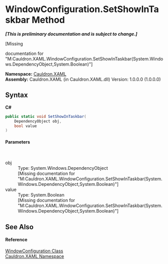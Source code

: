 # WindowConfiguration.SetShowInTaskbar Method 
 _**\[This is preliminary documentation and is subject to change.\]**_

\[Missing <summary> documentation for "M:Cauldron.XAML.WindowConfiguration.SetShowInTaskbar(System.Windows.DependencyObject,System.Boolean)"\]

**Namespace:**&nbsp;<a href="N_Cauldron_XAML">Cauldron.XAML</a><br />**Assembly:**&nbsp;Cauldron.XAML (in Cauldron.XAML.dll) Version: 1.0.0.0 (1.0.0.0)

## Syntax

**C#**<br />
``` C#
public static void SetShowInTaskbar(
	DependencyObject obj,
	bool value
)
```


#### Parameters
&nbsp;<dl><dt>obj</dt><dd>Type: System.Windows.DependencyObject<br />\[Missing <param name="obj"/> documentation for "M:Cauldron.XAML.WindowConfiguration.SetShowInTaskbar(System.Windows.DependencyObject,System.Boolean)"\]</dd><dt>value</dt><dd>Type: System.Boolean<br />\[Missing <param name="value"/> documentation for "M:Cauldron.XAML.WindowConfiguration.SetShowInTaskbar(System.Windows.DependencyObject,System.Boolean)"\]</dd></dl>

## See Also


#### Reference
<a href="T_Cauldron_XAML_WindowConfiguration">WindowConfiguration Class</a><br /><a href="N_Cauldron_XAML">Cauldron.XAML Namespace</a><br />
